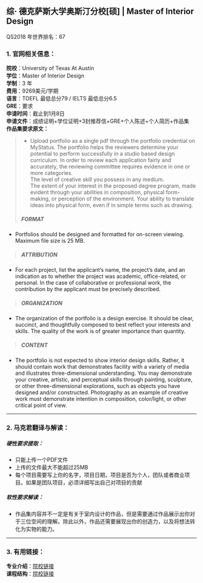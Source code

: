 ## 综· 德克萨斯大学奥斯汀分校[硕] | Master of Interior Design

QS2018 年世界排名：67 

### 1. 官网相关信息：

**院校**：University of Texas At Austin  
**学位**：Master of Interior Design  
**学制**：3 年  
**费用**：9269美元/学期  
**语言**：TOEFL 最低总分79 / IELTS 最低总分6.5  
**GRE**：要求    
**申请时间**：截止到1月8日  
**申请文件**：成绩证明+学位证明+3封推荐信+GRE+个人陈述+个人简历+作品集  
**作品集要求原文：**   

> - Upload portfolio as a single pdf through the portfolio credential on MyStatus.
The portfolio helps the reviewers determine your potential to perform successfully in a studio based design curriculum. In order to review each application fairly and accurately, the reviewing committee requires evidence in one or more categories.  
The level of creative skill you possess in any medium.  
The extent of your interest in the proposed degree program, made evident through your abilities in composition, physical form-making, or perception of the environment.
Your ability to translate ideas into physical form, even if in simple terms such as drawing.  
> ##### FORMAT 
- Portfolios should be designed and formatted for on-screen viewing. Maximum file size is 25 MB.
> ##### ATTRIBUTION  
- For each project, list the applicant’s name, the project’s date, and an indication as to whether the project was academic, office-related, or personal. In the case of collaborative or professional work, the contribution by the applicant must be precisely described.  
> ##### ORGANIZATION  
- The organization of the portfolio is a design exercise. It should be clear, succinct, and thoughtfully composed to best reflect your interests and skills. The quality of the work is of greater importance than quantity.
> ##### CONTENT  
- The portfolio is not expected to show interior design skills. Rather, it should contain work that demonstrates facility with a variety of media and illustrates three-dimensional understanding. You may demonstrate your creative, artistic, and perceptual skills through painting, sculpture, or other three-dimensional explorations, such as objects you have designed and/or constructed. Photography as an example of creative work must demonstrate intention in composition, color/light, or other critical point of view.


---


### 2. 马克君翻译与解读：

##### 硬性要求提取：
- 只能上传一个PDF文件
- 上传的文件最大不能超过25MB  
- 每个项目需要写上你的名字，项目日期，项目是否为个人，团队或者商业项目。如果是团队项目，必须详细写出自己对项目的贡献


##### 软性要求解读：
- 作品集内容并不一定是有关于室内设计的作品，但是需要通过作品展示出你对于三位空间的理解。除此以外，作品还需要展现出你的创造力，以及将想法转化为实物的能力。


---


### 3. 有用链接：

**专业介绍**：[院校链接](https://soa.utexas.edu/node/6835)  
**课程结构**：[院校链接](http://soa.utexas.edu/sites/default/disk/MID%20I%20Sample%20Curriculum_1017.pdf)
